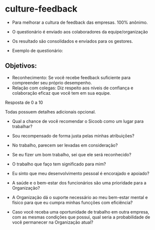 # culture-feedback
 * Para melhorar a cultura de feedback das empresas.
100% anônimo.
 * O questionário é enviado aos colaboradores da equipe/organização
 * Os resultado são consolidados e enviados para os gestores.

 * Exemplo de questionário:

## Objetivos: 

 * Reconhecimento: Se você recebe feedback suficiente para compreender seu próprio desempenho.
 * Relação com colegas: Diz respeito aos níveis de confiança e colaboração eficaz que você tem em sua equipe.

Resposta de 0 a 10

Todas possuem detalhes adicionais opcional.

 - Qual a chance de você recomendar o Sicoob como um lugar para trabalhar?

 - Sou recompensado de forma justa pelas minhas atribuições?

 - No trabalho, parecem ser levadas em consideração?

 - Se eu fizer um bom trabalho, sei que ele será reconhecido?

 - O trabalho que faço tem significado para mim?

 - Eu sinto que meu desenvolvimento pessoal é encorajado e apoiado?

 - A saúde e o bem-estar dos funcionários são uma prioridade para a Organização?

 - A Organização dá o suporte necessário ao meu bem-estar mental e físico para que eu cumpra minhas funcções com eficiência?

 - Caso você receba uma oportunidade de trabalho em outra empresa, com as mesmas condições que possui,
qual seria a probabilidade de você permanecer na Organização atual?
